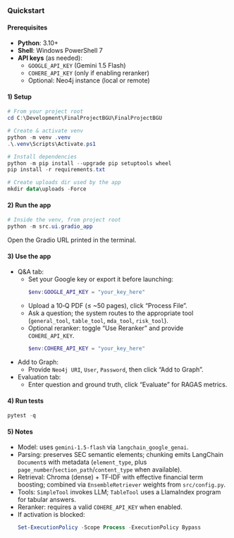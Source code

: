 ### Quickstart

#### Prerequisites
- **Python**: 3.10+
- **Shell**: Windows PowerShell 7
- **API keys** (as needed):
  - `GOOGLE_API_KEY` (Gemini 1.5 Flash)
  - `COHERE_API_KEY` (only if enabling reranker)
  - Optional: Neo4j instance (local or remote)

#### 1) Setup
```powershell
# From your project root
cd C:\Development\FinalProjectBGU\FinalProjectBGU

# Create & activate venv
python -m venv .venv
.\.venv\Scripts\Activate.ps1

# Install dependencies
python -m pip install --upgrade pip setuptools wheel
pip install -r requirements.txt

# Create uploads dir used by the app
mkdir data\uploads -Force
```

#### 2) Run the app
```powershell
# Inside the venv, from project root
python -m src.ui.gradio_app
```
Open the Gradio URL printed in the terminal.

#### 3) Use the app
- Q&A tab:
  - Set your Google key or export it before launching:
    ```powershell
    $env:GOOGLE_API_KEY = "your_key_here"
    ```
  - Upload a 10‑Q PDF (≤ ~50 pages), click “Process File”.
  - Ask a question; the system routes to the appropriate tool (`general_tool`, `table_tool`, `mda_tool`, `risk_tool`).
  - Optional reranker: toggle “Use Reranker” and provide `COHERE_API_KEY`.
    ```powershell
    $env:COHERE_API_KEY = "your_key_here"
    ```
- Add to Graph:
  - Provide `Neo4j URI`, `User`, `Password`, then click “Add to Graph”.
- Evaluation tab:
  - Enter question and ground truth, click “Evaluate” for RAGAS metrics.

#### 4) Run tests
```powershell
pytest -q
```

#### 5) Notes
- Model: uses `gemini-1.5-flash` via `langchain_google_genai`.
- Parsing: preserves SEC semantic elements; chunking emits LangChain `Document`s with metadata (`element_type`, plus `page_number`/`section_path`/`content_type` when available).
- Retrieval: Chroma (dense) + TF‑IDF with effective financial term boosting; combined via `EnsembleRetriever` weights from `src/config.py`.
- Tools: `SimpleTool` invokes LLM; `TableTool` uses a LlamaIndex program for tabular answers.
- Reranker: requires a valid `COHERE_API_KEY` when enabled.
- If activation is blocked:
  ```powershell
  Set-ExecutionPolicy -Scope Process -ExecutionPolicy Bypass
  ```


